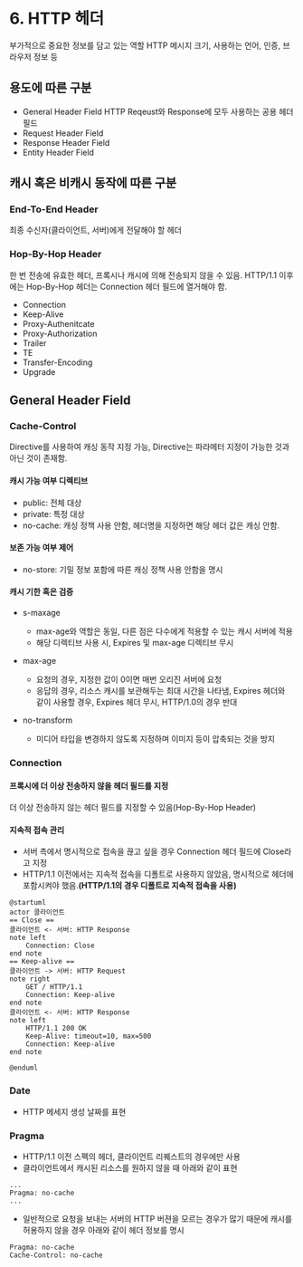 # 6. HTTP 헤더

부가적으로 중요한 정보를 담고 있는 역할
HTTP 메시지 크기, 사용하는 언어, 인증, 브라우저 정보 등


## 용도에 따른 구분
- General Header Field
HTTP Reqeust와 Response에 모두 사용하는 공용 헤더 필드
- Request Header Field
- Response Header Field
- Entity Header Field

## 캐시 혹은 비캐시 동작에 따른 구분
### End-To-End Header
최종 수신자(클라이언트, 서버)에게 전달해야 할 헤더
### Hop-By-Hop Header
한 번 전송에 유효한 헤더, 프록시나 캐시에 의해 전송되지 않을 수 있음. HTTP/1.1 이후에는 Hop-By-Hop 헤더는 Connection 헤더 필드에 열거해야 함.
- Connection
- Keep-Alive
- Proxy-Authenitcate
- Proxy-Authorization
- Trailer
- TE
- Transfer-Encoding
- Upgrade

    
## General Header Field
### Cache-Control
Directive를 사용하여 캐싱 동작 지정 가능, Directive는 파라메터 지정이 가능한 것과 아닌 것이 존재함.
#### 캐시 가능 여부 디렉티브
- public: 전체 대상
- private: 특정 대상
- no-cache: 캐싱 정책 사용 안함, 헤더명을 지정하면 해당 헤더 값은 캐싱 안함.
#### 보존 가능 여부 제어
- no-store: 기밀 정보 포함에 따른 캐싱 정책 사용 안함을 명시
#### 캐시 기한 혹은 검증
- s-maxage
    - max-age와 역할은 동일, 다른 점은 다수에게 적용할 수 있는 캐시 서버에 적용
    - 해당 디렉티브 사용 시, Expires 및 max-age 디렉티브 무시

- max-age
    - 요청의 경우, 지정한 값이 0이면 매번 오리진 서버에 요청
    - 응답의 경우, 리소스 캐시를 보관해두는 최대 시간을 나타냄, Expires 헤더와 같이 사용할 경우, Expires 헤더 무시, HTTP/1.0의 경우 반대

- no-transform
    - 미디어 타입을 변경하지 않도록 지정하며 이미지 등이 압축되는 것을 방지

### Connection
#### 프록시에 더 이상 전송하지 않을 헤더 필드를 지정
더 이상 전송하지 않는 헤더 필드를 지정할 수 있음(Hop-By-Hop Header)
#### 지속적 접속 관리
- 서버 측에서 명시적으로 접속을 끊고 싶을 경우 Connection 헤더 필드에 Close라고 지정
- HTTP/1.1 이전에서는 지속적 접속을 디폴트로 사용하지 않았음, 명시적으로 헤더에 포함시켜야 했음.**(HTTP/1.1의 경우 디폴트로 지속적 접속을 사용)**
```puml
@startuml
actor 클라이언트
== Close ==
클라이언트 <- 서버: HTTP Response
note left
    Connection: Close
end note
== Keep-alive ==
클라이언트 -> 서버: HTTP Request
note right
    GET / HTTP/1.1
    Connection: Keep-alive
end note
클라이언트 <- 서버: HTTP Response
note left
    HTTP/1.1 200 OK
    Keep-Alive: timeout=10, max=500
    Connection: Keep-alive
end note

@enduml
```

### Date
- HTTP 메세지 생성 날짜를 표현
### Pragma
- HTTP/1.1 이전 스펙의 헤더, 클라이언트 리퀘스트의 경우에만 사용
- 클라이언트에서 캐시된 리소스를 원하지 않을 때 아래와 같이 표현
```http
...
Pragma: no-cache
...
```
- 일반적으로 요청을 보내는 서버의 HTTP 버젼을 모르는 경우가 많기 때문에 캐시를 허용하지 않을 경우 아래와 같이 헤더 정보를 명시
```http
Pragma: no-cache
Cache-Control: no-cache
```
